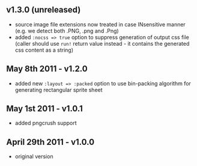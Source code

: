 
v1.3.0 (unreleased)
-------------------

 * source image file extensions now treated in case INsensitive manner (e.g. we detect both .PNG, .png and .Png)
 * added `:nocss => true` option to suppress generation of output css file (caller should use `run!` return value instead - it contains the generated css content as a string)

May 8th 2011 - v1.2.0
---------------------

 * added new `:layout => :packed` option to use bin-packing algorithm for generating rectangular sprite sheet

May 1st 2011 - v1.0.1
---------------------

 * added pngcrush support

April 29th 2011 - v1.0.0
------------------------

 * original version
